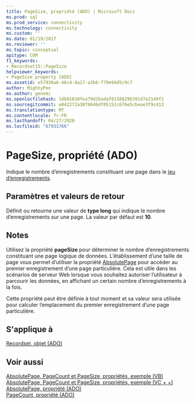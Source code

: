 ```yaml
---
title: PageSize, propriété (ADO) | Microsoft Docs
ms.prod: sql
ms.prod_service: connectivity
ms.technology: connectivity
ms.custom: ''
ms.date: 01/19/2017
ms.reviewer: ''
ms.topic: conceptual
apitype: COM
f1_keywords:
- Recordset15::PageSize
helpviewer_keywords:
- PageSize property [ADO]
ms.assetid: e57930a6-46c4-4a17-a3b6-f79e94d5c9c7
author: MightyPen
ms.author: genemi
ms.openlocfilehash: 1db01010fea79d2badaf81588296391d7e2149f2
ms.sourcegitcommit: e042272a38fb646df05152c676e5cbeae3f9cd13
ms.translationtype: MT
ms.contentlocale: fr-FR
ms.lasthandoff: 04/27/2020
ms.locfileid: "67931766"
---
```

# <a name="pagesize-property-ado"></a>PageSize, propriété (ADO)
Indique le nombre d’enregistrements constituant une page dans le [jeu d’enregistrements](../../../ado/reference/ado-api/recordset-object-ado.md).  
  
## <a name="settings-and-return-values"></a>Paramètres et valeurs de retour  
 Définit ou retourne une valeur de **type long** qui indique le nombre d’enregistrements sur une page. La valeur par défaut est **10**.  
  
## <a name="remarks"></a>Notes  
 Utilisez la propriété **pageSize** pour déterminer le nombre d’enregistrements constituant une page logique de données. L’établissement d’une taille de page vous permet d’utiliser la propriété [AbsolutePage](../../../ado/reference/ado-api/absolutepage-property-ado.md) pour accéder au premier enregistrement d’une page particulière. Cela est utile dans les scénarios de serveur Web lorsque vous souhaitez autoriser l’utilisateur à parcourir les données, en affichant un certain nombre d’enregistrements à la fois.  
  
 Cette propriété peut être définie à tout moment et sa valeur sera utilisée pour calculer l’emplacement du premier enregistrement d’une page particulière.  
  
## <a name="applies-to"></a>S'applique à  
 [Recordset, objet (ADO)](../../../ado/reference/ado-api/recordset-object-ado.md)  
  
## <a name="see-also"></a>Voir aussi  
 [AbsolutePage, PageCount et PageSize, propriétés, exemple (VB)](../../../ado/reference/ado-api/absolutepage-pagecount-and-pagesize-properties-example-vb.md)   
 [AbsolutePage, PageCount et PageSize, propriétés, exemple (VC + +)](../../../ado/reference/ado-api/absolutepage-pagecount-and-pagesize-properties-example-vc.md)   
 [AbsolutePage, propriété (ADO)](../../../ado/reference/ado-api/absolutepage-property-ado.md)   
 [PageCount, propriété (ADO)](../../../ado/reference/ado-api/pagecount-property-ado.md)
